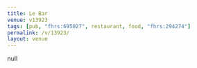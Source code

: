 ```yaml
---
title: Le Bar
venue: v13923
tags: [pub, "fhrs:695027", restaurant, food, "fhrs:294274"]
permalink: /v/13923/
layout: venue
---
```

null